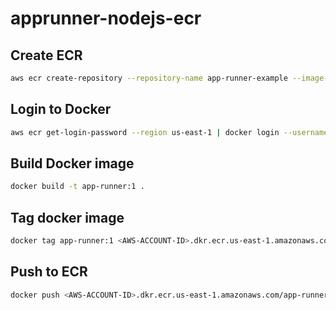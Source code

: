 # apprunner-nodejs-ecr

## Create ECR

```sh
aws ecr create-repository --repository-name app-runner-example --image-scanning-configuration scanOnPush=true --profile <AWS_PROFILE> --region us-east-1
```

## Login to Docker

```sh
aws ecr get-login-password --region us-east-1 | docker login --username AWS --password-stdin <AWS-ACCOUNT-ID>.dkr.ecr.us-east-1.amazonaws.com

```

## Build Docker image

```sh
docker build -t app-runner:1 .
```

## Tag docker image

```sh
docker tag app-runner:1 <AWS-ACCOUNT-ID>.dkr.ecr.us-east-1.amazonaws.com/app-runner-example

```

## Push to ECR

```sh
docker push <AWS-ACCOUNT-ID>.dkr.ecr.us-east-1.amazonaws.com/app-runner-example

```
